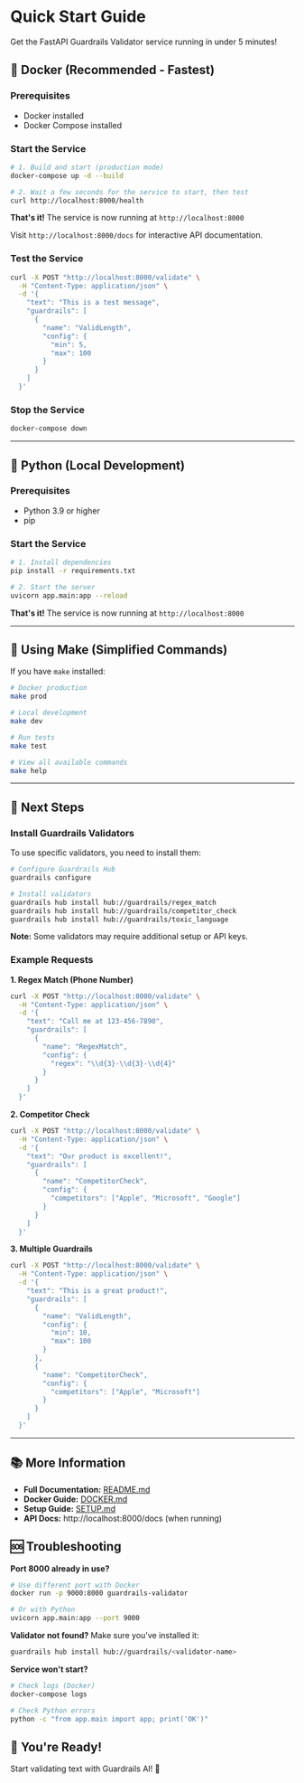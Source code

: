 # Quick Start Guide

Get the FastAPI Guardrails Validator service running in under 5 minutes!

## 🐳 Docker (Recommended - Fastest)

### Prerequisites

- Docker installed
- Docker Compose installed

### Start the Service

```bash
# 1. Build and start (production mode)
docker-compose up -d --build

# 2. Wait a few seconds for the service to start, then test
curl http://localhost:8000/health
```

**That's it!** The service is now running at `http://localhost:8000`

Visit `http://localhost:8000/docs` for interactive API documentation.

### Test the Service

```bash
curl -X POST "http://localhost:8000/validate" \
  -H "Content-Type: application/json" \
  -d '{
    "text": "This is a test message",
    "guardrails": [
      {
        "name": "ValidLength",
        "config": {
          "min": 5,
          "max": 100
        }
      }
    ]
  }'
```

### Stop the Service

```bash
docker-compose down
```

---

## 🐍 Python (Local Development)

### Prerequisites

- Python 3.9 or higher
- pip

### Start the Service

```bash
# 1. Install dependencies
pip install -r requirements.txt

# 2. Start the server
uvicorn app.main:app --reload
```

**That's it!** The service is now running at `http://localhost:8000`

---

## 📝 Using Make (Simplified Commands)

If you have `make` installed:

```bash
# Docker production
make prod

# Local development
make dev

# Run tests
make test

# View all available commands
make help
```

---

## 🎯 Next Steps

### Install Guardrails Validators

To use specific validators, you need to install them:

```bash
# Configure Guardrails Hub
guardrails configure

# Install validators
guardrails hub install hub://guardrails/regex_match
guardrails hub install hub://guardrails/competitor_check
guardrails hub install hub://guardrails/toxic_language
```

**Note:** Some validators may require additional setup or API keys.

### Example Requests

**1. Regex Match (Phone Number)**

```bash
curl -X POST "http://localhost:8000/validate" \
  -H "Content-Type: application/json" \
  -d '{
    "text": "Call me at 123-456-7890",
    "guardrails": [
      {
        "name": "RegexMatch",
        "config": {
          "regex": "\\d{3}-\\d{3}-\\d{4}"
        }
      }
    ]
  }'
```

**2. Competitor Check**

```bash
curl -X POST "http://localhost:8000/validate" \
  -H "Content-Type: application/json" \
  -d '{
    "text": "Our product is excellent!",
    "guardrails": [
      {
        "name": "CompetitorCheck",
        "config": {
          "competitors": ["Apple", "Microsoft", "Google"]
        }
      }
    ]
  }'
```

**3. Multiple Guardrails**

```bash
curl -X POST "http://localhost:8000/validate" \
  -H "Content-Type: application/json" \
  -d '{
    "text": "This is a great product!",
    "guardrails": [
      {
        "name": "ValidLength",
        "config": {
          "min": 10,
          "max": 100
        }
      },
      {
        "name": "CompetitorCheck",
        "config": {
          "competitors": ["Apple", "Microsoft"]
        }
      }
    ]
  }'
```

---

## 📚 More Information

- **Full Documentation:** [README.md](README.md)
- **Docker Guide:** [DOCKER.md](DOCKER.md)
- **Setup Guide:** [SETUP.md](SETUP.md)
- **API Docs:** http://localhost:8000/docs (when running)

## 🆘 Troubleshooting

**Port 8000 already in use?**

```bash
# Use different port with Docker
docker run -p 9000:8000 guardrails-validator

# Or with Python
uvicorn app.main:app --port 9000
```

**Validator not found?**
Make sure you've installed it:

```bash
guardrails hub install hub://guardrails/<validator-name>
```

**Service won't start?**

```bash
# Check logs (Docker)
docker-compose logs

# Check Python errors
python -c "from app.main import app; print('OK')"
```

## 🎉 You're Ready!

Start validating text with Guardrails AI! 🚀
